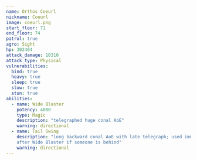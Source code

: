 ```yaml
---
name: Orthos Coeurl
nickname: Coeurl
image: coeurl.png
start_floor: 71
end_floor: 74
patrol: true
agro: Sight
hp: 302404
attack_damage: 10310
attack_type: Physical
vulnerabilities:
  bind: true
  heavy: true
  sleep: true
  slow: true
  stun: true
abilities:
  - name: Wide Blaster
    potency: 4000
    type: Magic
    description: "telegraphed huge conal AoE"
    warning: directional
  - name: Tail Swing
    description: "long backward conal AoE with late telegraph; used immediately
    after Wide Blaster if someone is behind"
    warning: directional
---
```

